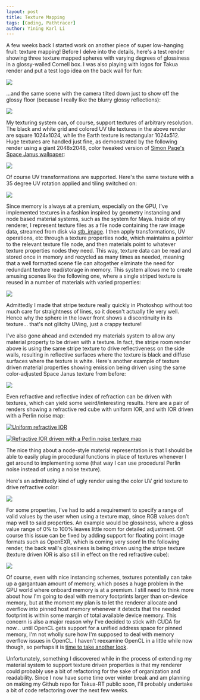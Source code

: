```yaml
---
layout: post
title: Texture Mapping
tags: [Coding, Pathtracer]
author: Yining Karl Li
---
```


A few weeks back I started work on another piece of super low-hanging fruit\: texture mapping! Before I delve into the details, here's a test render showing three texture mapped spheres with varying degrees of glossiness in a glossy-walled Cornell box. I was also playing with logos for Takua render and put a test logo idea on the back wall for fun:

[![](/content/images/2012/Dec/texture3.png)](/content/images/2012/Dec/texture3.png)

...and the same scene with the camera tilted down just to show off the glossy floor (because I really like the blurry glossy reflections):

[![](/content/images/2012/Dec/texture2.png)](/content/images/2012/Dec/texture2.png)

My texturing system can, of course, support textures of arbitrary resolution. The black and white grid and colored UV tile textures in the above render are square 1024x1024, while the Earth texture is rectangular 1024x512. Huge textures are handled just fine, as demonstrated by the following render using a giant 2048x2048, color tweaked version of [Simon Page's Space Janus wallpaper](http://simoncpage.co.uk/blog/2012/03/ipad-hd-retina-wallpaper/):

![](/content/images/2012/Dec/texture4.png)

Of course UV transformations are supported. Here's the same texture with a 35 degree UV rotation applied and tiling switched on:

[![](/content/images/2012/Dec/sampleScene_uvrotated.png)](/content/images/2012/Dec/sampleScene_uvrotated.png)

Since memory is always at a premium, especially on the GPU, I've implemented textures in a fashion inspired by geometry instancing and node based material systems, such as the system for Maya. Inside of my renderer, I represent texture files as a file node containing the raw image data, streamed from disk via [stb_image](http://nothings.org/stb_image.c). I then apply transformations, UV operations, etc through a texture properties node, which maintains a pointer to the relevant texture file node, and then materials point to whatever texture properties nodes they need. This way, texture data can be read and stored once in memory and recycled as many times as needed, meaning that a well formatted scene file can altogether eliminate the need for redundant texture read/storage in memory. This system allows me to create amusing scenes like the following one, where a single striped texture is reused in a number of materials with varied properties:

[![](/content/images/2012/Dec/stripes.png)](/content/images/2012/Dec/stripes.png)

Admittedly I made that stripe texture really quickly in Photoshop without too much care for straightness of lines, so it doesn't actually tile very well. Hence why the sphere in the lower front shows a discontinuity in its texture... that's not glitchy UVing, just a crappy texture!

I've also gone ahead and extended my materials system to allow any material property to be driven with a texture. In fact, the stripe room render above is using the same stripe texture to drive reflectiveness on the side walls, resulting in reflective surfaces where the texture is black and diffuse surfaces where the texture is white. Here's another example of texture driven material properties showing emission being driven using the same color-adjusted Space Janus texture from before:

[![](/content/images/2012/Dec/texture_light_big.png)](/content/images/2012/Dec/texture_light_big.png)

Even refractive and reflective index of refraction can be driven with textures, which can yield some weird/interesting results. Here are a pair of renders showing a refractive red cube with uniform IOR, and with IOR driven with a Perlin noise map:

[![Uniform refractive IOR](/content/images/2012/Dec/stripe_glass.1.png)](/content/images/2012/Dec/stripe_glass.1.png)

[![Refractive IOR driven with a Perlin noise texture map](/content/images/2012/Dec/stripe_glass_uv.0.png)](/content/images/2012/Dec/stripe_glass_uv.0.png)

The nice thing about a node-style material representation is that I should be able to easily plug in procedural functions in place of textures whenever I get around to implementing some (that way I can use procedural Perlin noise instead of using a noise texture).

Here's an admittedly kind of ugly render using the color UV grid texture to drive refractive color:

[![](/content/images/2012/Dec/stripe_glass_color.png)](/content/images/2012/Dec/stripe_glass_color.png)

For some properties, I've had to add a requirement to specify a range of valid values by the user when using a texture map, since RGB values don't map well to said properties. An example would be glossiness, where a gloss value range of 0% to 100% leaves little room for detailed adjustment. Of course this issue can be fixed by adding support for floating point image formats such as OpenEXR, which is coming very soon! In the following render, the back wall's glossiness is being driven using the stripe texture (texture driven IOR is also still in effect on the red refractive cube):

[![](/content/images/2012/Dec/stripe_gloss.0.png)](/content/images/2012/Dec/stripe_gloss.0.png)

Of course, even with nice instancing schemes, textures potentially can take up a gargantuan amount of memory, which poses a huge problem in the GPU world where onboard memory is at a premium. I still need to think more about how I'm going to deal with memory footprints larger than on-device memory, but at the moment my plan is to let the renderer allocate and overflow into pinned host memory whenever it detects that the needed footprint is within some margin of total available device memory. This concern is also a major reason why I've decided to stick with CUDA for now... until OpenCL gets support for a unified address space for pinned memory, I'm not wholly sure how I'm supposed to deal with memory overflow issues in OpenCL. I haven't reexamine OpenCL in a little while now though, so perhaps it is [time to take another look](http://blog.vsampath.com/2012/05/ed-opencl-vs-cuda-mid-2012-edition.html).

Unfortunately, something I discovered while in the process of extending my material system to support texture driven properties is that my renderer could probably use a bit of refactoring for the sake of organization and readability. Since I now have some time over winter break and am planning on making my Github repo for Takua-RT public soon, I'll probably undertake a bit of code refactoring over the next few weeks.
